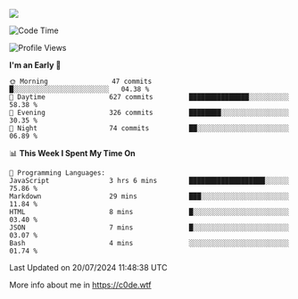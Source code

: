 <a href="https://wakatime.com"><img src="https://wakatime.com/share/@c0dezin/b7f18a7c-ab3a-40b8-8bc7-b1b7bf71f1d6.svg" /></a>

<!--START_SECTION:waka-->
![Code Time](http://img.shields.io/badge/Code%20Time-76%20hrs%2013%20mins-blue)

![Profile Views](http://img.shields.io/badge/Profile%20Views-0-blue)

**I'm an Early 🐤** 

```text
🌞 Morning                47 commits          █░░░░░░░░░░░░░░░░░░░░░░░░   04.38 % 
🌆 Daytime                627 commits         ███████████████░░░░░░░░░░   58.38 % 
🌃 Evening                326 commits         ████████░░░░░░░░░░░░░░░░░   30.35 % 
🌙 Night                  74 commits          ██░░░░░░░░░░░░░░░░░░░░░░░   06.89 % 
```


📊 **This Week I Spent My Time On** 

```text
💬 Programming Languages: 
JavaScript               3 hrs 6 mins        ███████████████████░░░░░░   75.86 % 
Markdown                 29 mins             ███░░░░░░░░░░░░░░░░░░░░░░   11.84 % 
HTML                     8 mins              █░░░░░░░░░░░░░░░░░░░░░░░░   03.40 % 
JSON                     7 mins              █░░░░░░░░░░░░░░░░░░░░░░░░   03.07 % 
Bash                     4 mins              ░░░░░░░░░░░░░░░░░░░░░░░░░   01.74 % 
```


 Last Updated on 20/07/2024 11:48:38 UTC
<!--END_SECTION:waka-->

More info about me in https://c0de.wtf
